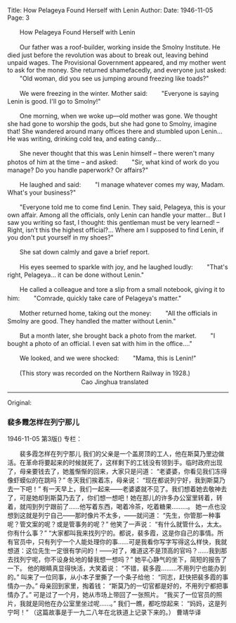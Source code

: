 Title: How Pelageya Found Herself with Lenin
Author:
Date: 1946-11-05
Page: 3

　　How Pelageya Found Herself with Lenin

　　Our father was a roof-builder, working inside the Smolny Institute. He died just before the revolution was about to break out, leaving behind unpaid wages. The Provisional Government appeared, and my mother went to ask for the money. She returned shamefacedly, and everyone just asked:
　　"Old woman, did you see us jumping around freezing like toads?"

　　We were freezing in the winter. Mother said:
　　"Everyone is saying Lenin is good. I'll go to Smolny!"

　　One morning, when we woke up—old mother was gone. We thought she had gone to worship the gods, but she had gone to Smolny, imagine that! She wandered around many offices there and stumbled upon Lenin… He was writing, drinking cold tea, and eating candy…

　　She never thought that this was Lenin himself – there weren't many photos of him at the time – and asked:
　　"Sir, what kind of work do you manage? Do you handle paperwork? Or affairs?"

　　He laughed and said:
　　"I manage whatever comes my way, Madam. What's your business?"

　　"Everyone told me to come find Lenin. They said, Pelageya, this is your own affair. Among all the officials, only Lenin can handle your matter… But I saw you writing so fast, I thought: this gentleman must be very learned! – Right, isn’t this the highest official?… Where am I supposed to find Lenin, if you don't put yourself in my shoes?"

　　She sat down calmly and gave a brief report.

　　His eyes seemed to sparkle with joy, and he laughed loudly:
　　"That's right, Pelageya… it can be done without Lenin."

　　He called a colleague and tore a slip from a small notebook, giving it to him:
　　"Comrade, quickly take care of Pelageya's matter."

　　Mother returned home, taking out the money:
　　"All the officials in Smolny are good. They handled the matter without Lenin."

　　But a month later, she brought back a photo from the market.
　　"I bought a photo of an official. I even sat with him in the office…."

　　We looked, and we were shocked:
　　"Mama, this is Lenin!"

　　(This story was recorded on the Northern Railway in 1928.)
　　　　　　　　　　　　Cao Jinghua translated



<hr /> 

Original: 


### 裴多霞怎样在列宁那儿

1946-11-05
第3版()
专栏：

　　裴多霞怎样在列宁那儿
    我们的父亲是一个盖房顶的工人，他在斯莫乃里边做活。在革命将要起来的时候就死了，这样剩下的工钱没有领到手。临时政府出现了，母亲要钱去了，她羞惭惭的回来，大家只是问道：
    “老婆婆，你看见我们冻得像虾蟆似的在跳吗？”
    冬天我们挨着冻，母亲说：
    “现在都说列宁好，我到斯莫乃去一下吧！”
    有一天早上，我们一起来——老婆婆就不见了。我们想着她去敬神去了，可是她却到斯莫乃去了，你们想一想吧！她在那儿的许多办公室里转着，转着，就闯到列宁跟前了……他写着东西，喝着冷茶，吃着糖果………。
    她一点也没想到这就是列宁自己——那时像片不太多，——就问道：
    “先生，你管那一种事呢？管文案的呢？或是管事务的呢？”
    他笑了一声说：
    “有什么就管什么，太太。你有什么事？”
    “大家都叫我来找列宁的。都说，裴多霞，这是你自己的事情。所有官员中，只有列宁一个人能处理你的事……可是我看你写字写得这么样快，我就想道：这位先生一定很有学问的！——对了，难道这不是顶高的官吗？……我到那去找列宁呢，你不设身处地的替我想一想吗？”
    她平心静气的坐下，简短的报告了一下。
    他的眼睛真显得快活，大笑着说：
    “不错，裴多霞………不用列宁也能办到的。”
    叫来了一位同事，从小本子里撕了一个条子给他：
    “同志，赶快把裴多霞的事情办一办。”
    母亲回到家里，掏着钱：
    “斯莫乃的一切官都是好的，不用列宁都把事情办了。”
    可是过了一个月，她从市场上带回了一张照片。
    “我买了一位官员的照片，我就是同他在办公室里坐过呢……。”
   我们一瞧，都吃惊起来：
    “妈妈，这是列宁呵！”
      （这篇故事是于一九二八年在北铁道上记录下来的。）
            曹靖华译
